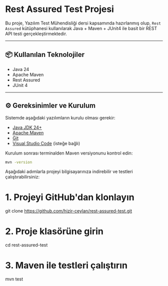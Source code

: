# Rest Assured Test Projesi

Bu proje, Yazılım Test Mühendisliği dersi kapsamında hazırlanmış olup, `Rest Assured` kütüphanesi kullanılarak Java + Maven + JUnit4 ile basit bir REST API testi gerçekleştirmektedir.

---

## 📦 Kullanılan Teknolojiler

- Java 24
- Apache Maven
- Rest Assured
- JUnit 4

---

## ⚙️ Gereksinimler ve Kurulum

Sistemde aşağıdaki yazılımların kurulu olması gerekir:

- [Java JDK 24+](https://jdk.java.net/24/)
- [Apache Maven](https://maven.apache.org/)
- [Git](https://git-scm.com/)
- [Visual Studio Code](https://code.visualstudio.com/) (isteğe bağlı)

Kurulum sonrası terminalden Maven versiyonunu kontrol edin:

```bash
mvn -version
```
Aşağıdaki adımlarla projeyi bilgisayarınıza indirebilir ve testleri çalıştırabilirsiniz:

# 1. Projeyi GitHub'dan klonlayın
git clone https://github.com/hizir-ceylan/rest-assured-test.git

# 2. Proje klasörüne girin
cd rest-assured-test

# 3. Maven ile testleri çalıştırın
mvn test
